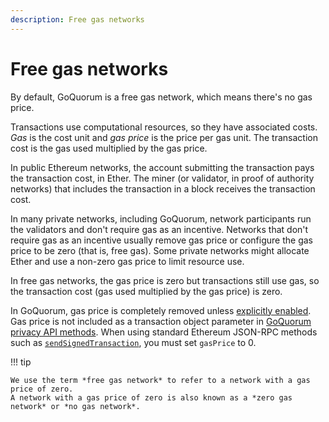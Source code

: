 ```yaml
---
description: Free gas networks
---
```


# Free gas networks

By default, GoQuorum is a free gas network, which means there's no gas price.

Transactions use computational resources, so they have associated costs.
*Gas* is the cost unit and *gas price* is the price per gas unit.
The transaction cost is the gas used multiplied by the gas price.

In public Ethereum networks, the account submitting the transaction pays the transaction cost, in Ether.
The miner (or validator, in proof of authority networks) that includes the transaction in a block receives the
transaction cost.

In many private networks, including GoQuorum, network participants run the validators and don't require gas as an incentive.
Networks that don't require gas as an incentive usually remove gas price or configure the gas price to be zero (that is,
free gas).
Some private networks might allocate Ether and use a non-zero gas price to limit resource use.

In free gas networks, the gas price is zero but transactions still use gas, so the transaction cost (gas used multiplied
by the gas price) is zero.

In GoQuorum, gas price is completely removed unless [explicitly enabled](gas-enabled-network.md).
Gas price is not included as a transaction object parameter in [GoQuorum privacy API methods](../reference/api-methods.md#privacy-methods).
When using standard Ethereum JSON-RPC methods such as
[`sendSignedTransaction`](https://web3js.readthedocs.io/en/v1.3.4/web3-eth.html#sendsignedtransaction), you must set
`gasPrice` to 0.

!!! tip

    We use the term *free gas network* to refer to a network with a gas price of zero.
    A network with a gas price of zero is also known as a *zero gas network* or *no gas network*.
